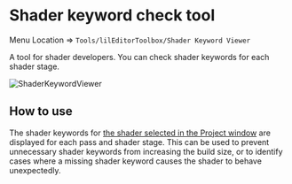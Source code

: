 ﻿# Shader keyword check tool

Menu Location => `Tools/lilEditorToolbox/Shader Keyword Viewer`

A tool for shader developers. You can check shader keywords for each shader stage.

![ShaderKeywordViewer](/images/en_US/EditorWindow/ShaderKeywordViewer.png "ShaderKeywordViewer")
## How to use

The shader keywords for <u>the shader selected in the Project window</u> are displayed for each pass and shader stage. This can be used to prevent unnecessary shader keywords from increasing the build size, or to identify cases where a missing shader keyword causes the shader to behave unexpectedly.

